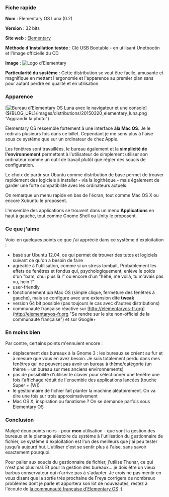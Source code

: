 ### Fiche rapide

**Nom** : Elementary OS Luna (0.2)

**Version** : 32 bits

**Site web** : [Elementary](http://elementary.io "Se rendre sur le site officiel d'Elementary OS")

**Méthode d'installation testée** : Clé USB Bootable - en utilisant Unetbootin et l'image officielle du CD

**Image** : ![Logo d'Elementary](${BLOG_URL}/images/logos/elementary.png "Logo d'Elementary")

**Particularité du système** : Cette distribution se veut être facile, amusante et magnifique en mettant l'ergonomie et l'apparence au premier plan sans pour autant perdre en qualité et en utilisation.

### Apparence

[![Bureau d'Elementary OS Luna avec le navigateur et une console](${BLOG_URL}/images/distributions/20150320_elementary_luna-490.png)](${BLOG_URL}/images/distributions/20150320_elementary_luna.png "Aggrandir la photo")

Elementary OS ressemble fortement à une interface **àla Mac OS**. Je le redirais plusieurs fois dans ce billet. Cependant je me sens plus à l'aise sous ce système que sur un ordinateur de chez Apple.

Les fenêtres sont travaillées, le bureau également et la **simplicité de l'environnement** permettent à l'utilisateur de simplement utiliser son ordinateur comme un outil de travail plutôt que régler des soucis de configuration.

Le choix de partir sur Ubuntu comme distribution de base permet de trouver rapidement des logiciels à installer - via la logithèque - mais également de garder une forte compatibilité avec les ordinateurs actuels.

On remarque un  menu rapide en bas de l'écran, tout comme Mac OS X ou encore Xubuntu le proposent.

L'ensemble des applications se trouvent dans un menu **Applications** en haut à gauche, tout comme Gnome Shell ou Unity le proposent.

### Ce que j'aime

Voici en quelques points ce que j'ai apprécié dans ce système d'exploitation : 

  * basé sur Ubuntu 12.04, ce qui permet de trouver des tutos et logiciels suivant ce qu'on a besoin de faire
  * agréable à l'utilisation, comme si un stress tombait. Probablement les effets de fenêtres et fondus qui, psychologiquement, enlève le poids d'un "bam, chui plus là !" ou encore d'un "héhé, me voilà, tu m'avais pas vu, hein ?"
  * user-friendly
  * fonctionnement *àla* Mac OS (simple clique, fermeture des fenêtres à gauche), mais se configure avec une extension dite **tweak**
  * version 64 bit possible (pas toujours le cas avec d'autres distributions)
  * communauté française réactive sur [http://elementaryos-fr.org](http://elementaryos-fr.org "Se rendre sur le site non-officiel de la communauté française") et sur Google+

### En moins bien

Par contre, certains points m'ennuient encore : 

  * déplacement des bureaux à la Gnome 3 : les bureaux se créent au fur et à mesure que vous en avez besoin. Je suis totalement perdu dans mes fenêtres qui ne peuvent pas avoir un bureau à thème/catégorie (un thème = un bureau sur mes anciens environnements)
  * pas de possibilité d'utiliser le clavier pour sélectionner une fenêtre une fois l'affichage réduit de l'ensemble des applications lancées (touche Super + [W])
  * le gestionnaire de fichier fait planter la machine aléatoirement. On va dire une fois sur trois approximativement
  * Mac OS X, inspiration ou fanatisme ? On se demande parfois sous Elementary OS

### Conclusion

Malgré deux points noirs - pour **mon** utilisation - que sont la gestion des bureaux et le plantage aléatoire du système à l'utilisation du gestionnaire de fichier, ce système d'exploitation est l'un des meilleurs que j'ai peu tester jusqu'à aujourd'hui. L'utiliser c'est se sentir plus à l'aise, sans savoir exactement pourquoi.

Pour palier aux soucis du gestionnaire de fichier, j'utilise Thunar, ce qui n'est pas plus mal.
Et pour la gestion des bureaux… je dois être un vieux barbus conservateur qui n'arrive pas à s'adapter. Je crois ne pas mentir en vous disant que la sortie très prochaine de Freya corrigera de nombreux problèmes dont je parle et apportera son lot de nouveautés, restez à l'écoute de [la communauté française d'Elementary OS](http://elementaryos-fr.org "Se rendre sur le site non-officiel de la communauté française") ;)
